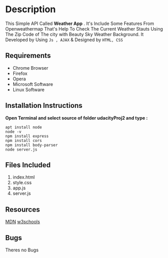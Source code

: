 # Description
This Simple API Called **Weather App** . It's Include Some Features From Openweathermap That's Help To Check The Current Weather Stauts Using The Zip Code of The city with Beauty Sky Weather Background.
It Developed by Using `Js , AJAX` & Designed by `HTML, CSS`
## Requirements
- Chrome Browser
- Firefox
- Opera
- Microsoft Software
- Linux Software
## Installation Instructions

**Open Terminal and select source of folder udacityProj2 and type :**
```
apt install node
node -v
npm install express
npm install cors
npm install body-parser
node server.js
```
## Files Included
1. index.html
2. style.css
3. app.js
4. server.js
## Resources
[MDN](https://developer.mozilla.org/)
[w3schools](https://www.w3schools.com/)
## Bugs
Theres no Bugs